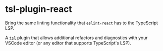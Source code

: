 # tsl-plugin-react

Bring the same linting functionality that [`eslint-react`](https://eslint-react.xyz) has to the TypeScript LSP.

A [`tsl`](https://github.com/johnsoncodehk/typescript-linter) plugin that allows additional refactors and diagnostics with your VSCode editor (or any editor that supports TypeScript's LSP).
